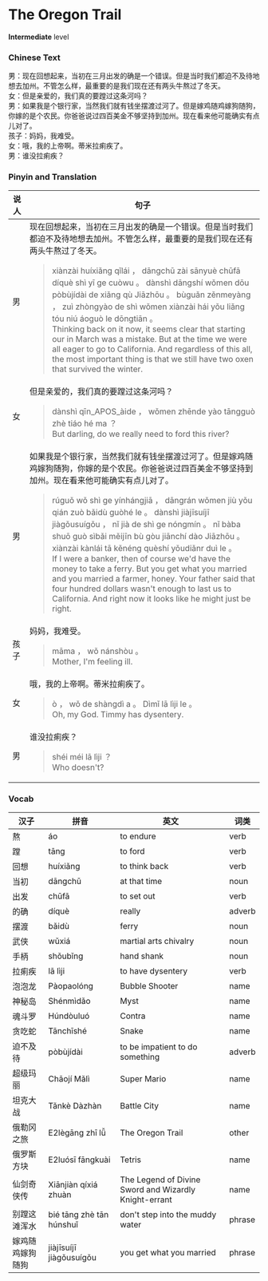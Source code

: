 # The Oregon Trail
**Intermediate** level
### Chinese Text
男：现在回想起来，当初在三月出发的确是一个错误。但是当时我们都迫不及待地想去加州。不管怎么样，最重要的是我们现在还有两头牛熬过了冬天。<br />女：但是亲爱的，我们真的要蹚过这条河吗？<br />男：如果我是个银行家，当然我们就有钱坐摆渡过河了。但是嫁鸡随鸡嫁狗随狗，你嫁的是个农民。你爸爸说过四百美金不够坚持到加州。现在看来他可能确实有点儿对了。<br />孩子：妈妈，我难受。<br />女：哦，我的上帝啊。蒂米拉痢疾了。<br />男：谁没拉痢疾？

### Pinyin and Translation
|说人|句子|
|----|----|
|男|现在回想起来，当初在三月出发的确是一个错误。但是当时我们都迫不及待地想去加州。不管怎么样，最重要的是我们现在还有两头牛熬过了冬天。<blockquote>xiànzài huíxiǎng qǐlái ， dāngchū zài sānyuè chūfā díquè shì yī ge cuòwu 。 dànshì dāngshí wǒmen dōu pòbùjídài de xiǎng qù Jiāzhōu 。 bùguǎn  zěnmeyàng ， zuì zhòngyào de shì wǒmen xiànzài hái yǒu liǎng tóu niú áoguò le dōngtiān 。<br />Thinking back on it now, it seems clear that starting our in March was a mistake. But at the time we were all eager to go to California. And regardless of this all, the most important thing is that we still have two oxen that survived the winter.</blockquote>|
|女|但是亲爱的，我们真的要蹚过这条河吗？<blockquote>dànshì qīn_APOS_àide ， wǒmen zhēnde yào tāngguò zhè tiáo hé ma ？<br />But darling, do we really need to ford this river?</blockquote>|
|男|如果我是个银行家，当然我们就有钱坐摆渡过河了。但是嫁鸡随鸡嫁狗随狗，你嫁的是个农民。你爸爸说过四百美金不够坚持到加州。现在看来他可能确实有点儿对了。<blockquote>rúguǒ wǒ shì ge yínhángjiā ， dāngrán wǒmen jiù yǒu qián zuò bǎidù guòhé le 。 dànshì jiàjīsuíjī jiàgǒusuígǒu ， nǐ jià de shì ge nóngmín 。 nǐ bàba shuō guò sìbǎi měijīn bù gòu jiānchí dào Jiāzhōu 。 xiànzài kànlái tā kěnéng quèshí yǒudiǎnr duì le 。<br />If I were a banker, then of course we'd have the money to take a ferry. But you get what you married and you married a farmer, honey. Your father said that four hundred dollars wasn't enough to last us to California. And right now it looks like he might just be right.</blockquote>|
|孩子|妈妈，我难受。<blockquote>māma ， wǒ nánshòu 。<br />Mother, I'm feeling ill.</blockquote>|
|女|哦，我的上帝啊。蒂米拉痢疾了。<blockquote>ò ， wǒ de shàngdì a 。 Dìmǐ lā lìji le 。<br />Oh, my God. Timmy has dysentery.</blockquote>|
|男|谁没拉痢疾？<blockquote>shéi méi lā lìji ？<br />Who doesn't?</blockquote>|
### Vocab
|汉子|拼音|英文|词类|
|----|----|----|----|
|熬|áo|to endure|verb|
|蹚|tāng|to ford|verb|
|回想|huíxiǎng|to think back|verb|
|当初|dāngchū|at that time|noun|
|出发|chūfā|to set out|verb|
|的确|díquè|really|adverb|
|摆渡|bǎidù|ferry|noun|
|武侠|wǔxiá|martial arts chivalry|noun|
|手柄|shǒubǐng|hand shank|noun|
|拉痢疾|lā lìji|to have dysentery|verb|
|泡泡龙|Pàopaolóng|Bubble Shooter|name|
|神秘岛|Shénmìdǎo|Myst|name|
|魂斗罗|Húndòuluó|Contra|name|
|贪吃蛇|Tānchīshé|Snake|name|
|迫不及待|pòbùjídài|to be impatient to do something|adverb|
|超级玛丽|Chāojí Mǎlì|Super Mario|name|
|坦克大战|Tǎnkè Dàzhàn|Battle City|name|
|俄勒冈之旅|E2lègāng zhī lǚ|The Oregon Trail|other|
|俄罗斯方块|E2luósī fāngkuài|Tetris|name|
|仙剑奇侠传|Xiānjiàn qíxiá zhuàn|The Legend of Divine Sword and Wizardly Knight-errant|name|
|别蹚这滩浑水|bié tāng zhè tān húnshuǐ|don't step into the muddy water|phrase|
|嫁鸡随鸡嫁狗随狗|jiàjīsuíjī jiàgǒusuígǒu|you get what you married|phrase|